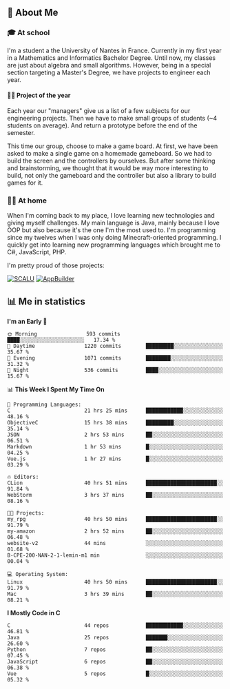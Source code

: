 ## 👀 About Me

### 🎓 At school

I'm a student a the University of Nantes in France. Currently in my first year in a Mathematics and Informatics Bachelor Degree. Until now, my classes are just about algebra and small algorithms. However, being in a special section targeting a Master's Degree, we have projects to engineer each year. 

#### 🔧🔬 Project of the year

Each year our "managers" give us a list of a few subjects for our engineering projects. Then we have to make small groups of students (~4 students on average). And return a prototype before the end of the semester.

This time our group, choose to make a game board. At first, we have been asked to make a single game on a homemade gameboard. So we had to build the screen and the controllers by ourselves. 
But after some thinking and brainstorming, we thought that it would be way more interesting to build, not only the gameboard and the controller but also a library to build games for it.

### 👨‍💻 At home

When I'm coming back to my place, I love learning new technologies and giving myself challenges. My main language is Java, mainly because I love OOP but also because it's the one I'm the most used to. I'm programming since my twelves when I was only doing Minecraft-oriented programming.  I quickly get into learning new programming languages which brought me to C#, JavaScript, PHP. 

I'm pretty proud of those projects:

[![SCALU](https://github-readme-stats.vercel.app/api/pin?username=renardfute&repo=SCALU)](https://github.com/renardfute/scalu)
[![AppBuilder](https://github-readme-stats.vercel.app/api/pin?username=pulsedev2&repo=AppBuilder)](https://github.com/pulsedev2/AppBuilder)

## 📊 Me in statistics
<!--START_SECTION:waka-->
**I'm an Early 🐤** 

```text
🌞 Morning                593 commits         ████░░░░░░░░░░░░░░░░░░░░░   17.34 % 
🌆 Daytime                1220 commits        █████████░░░░░░░░░░░░░░░░   35.67 % 
🌃 Evening                1071 commits        ████████░░░░░░░░░░░░░░░░░   31.32 % 
🌙 Night                  536 commits         ████░░░░░░░░░░░░░░░░░░░░░   15.67 % 
```


📊 **This Week I Spent My Time On** 

```text
💬 Programming Languages: 
C                        21 hrs 25 mins      ████████████░░░░░░░░░░░░░   48.16 % 
ObjectiveC               15 hrs 38 mins      █████████░░░░░░░░░░░░░░░░   35.14 % 
JSON                     2 hrs 53 mins       ██░░░░░░░░░░░░░░░░░░░░░░░   06.51 % 
Markdown                 1 hr 53 mins        █░░░░░░░░░░░░░░░░░░░░░░░░   04.25 % 
Vue.js                   1 hr 27 mins        █░░░░░░░░░░░░░░░░░░░░░░░░   03.29 % 

🔥 Editors: 
CLion                    40 hrs 51 mins      ███████████████████████░░   91.84 % 
WebStorm                 3 hrs 37 mins       ██░░░░░░░░░░░░░░░░░░░░░░░   08.16 % 

🐱‍💻 Projects: 
my_rpg                   40 hrs 50 mins      ███████████████████████░░   91.79 % 
my-amazon                2 hrs 52 mins       ██░░░░░░░░░░░░░░░░░░░░░░░   06.48 % 
website-v2               44 mins             ░░░░░░░░░░░░░░░░░░░░░░░░░   01.68 % 
B-CPE-200-NAN-2-1-lemin-m1 min               ░░░░░░░░░░░░░░░░░░░░░░░░░   00.04 % 

💻 Operating System: 
Linux                    40 hrs 50 mins      ███████████████████████░░   91.79 % 
Mac                      3 hrs 39 mins       ██░░░░░░░░░░░░░░░░░░░░░░░   08.21 % 
```

**I Mostly Code in C** 

```text
C                        44 repos            ████████████░░░░░░░░░░░░░   46.81 % 
Java                     25 repos            ███████░░░░░░░░░░░░░░░░░░   26.60 % 
Python                   7 repos             ██░░░░░░░░░░░░░░░░░░░░░░░   07.45 % 
JavaScript               6 repos             ██░░░░░░░░░░░░░░░░░░░░░░░   06.38 % 
Vue                      5 repos             █░░░░░░░░░░░░░░░░░░░░░░░░   05.32 % 
```




<!--END_SECTION:waka-->

